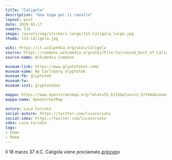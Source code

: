 ```yaml
---
title: "Caligola"
description: "Una toga per il cavallo"
layout: post
date: 2019-03-17
numero: 115
image: /assets/img/stickers-large/115-Caligola_large.jpg
thumb: 115-Caligola.jpg

wiki: https://it.wikipedia.org/wiki/Caligola
source: https://commons.wikimedia.org/wiki/File:Cuirassed_bust_of_Caligula,_found_in_Rome,_AD_37-41,_Ny_Carlsberg_Glyptotek,_Copenhagen_(13192017765).jpg
source-name: Wikimedia Commons

museum-link: https://www.glyptoteket.com/
museum-name: Ny Carlsberg Glyptotek
museum-fb: glyptotek
museum-tw:
museum-inst: glyptoteket

mappa: https://www.openstreetmap.org/?mlat=55.6725&mlon=12.571944&zoom=15#map=15/55.6725/12.5719
mappa-name: OpenStreetMap

autore: Luca Corsato
social-autore: https://twitter.com/lucacorsato
social-idea: https://twitter.com/lucacorsato
idea: Luca Corsato
tags:
- Uomo
- Roma
---
```


Il 18 marzo 37 d.C. Caligola viene proclamato *[princep](https://it.wikipedia.org/wiki/Caligola#Ascesa_al_trono_(37))s*
